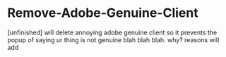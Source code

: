 # Remove-Adobe-Genuine-Client
[unfinished] will delete annoying adobe genuine client so it prevents the popup of saying ur thing is not genuine blah blah blah. why? reasons will add

